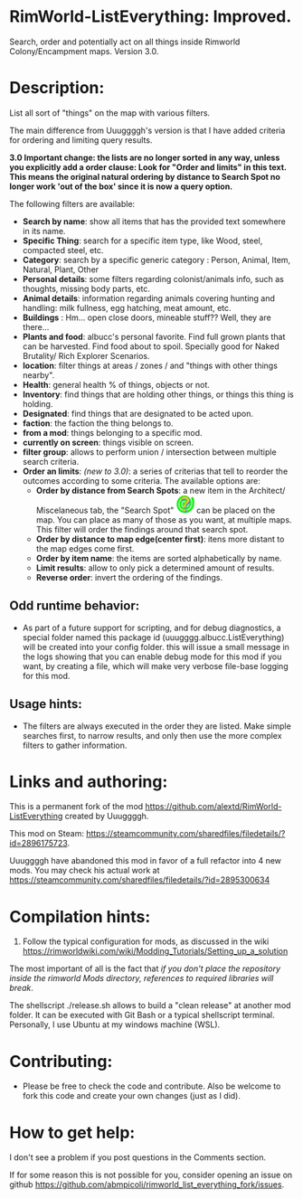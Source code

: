 # RimWorld-ListEverything: Improved.

Search, order and potentially act on all things inside Rimworld Colony/Encampment maps. Version 3.0.

# Description:

List all sort of "things" on the map with various filters.

The main difference from Uuuggggh's version is that I have added criteria for ordering and limiting query results.

**3.0 Important change: the lists are no longer sorted in any way, unless you explicitly add a order clause: Look for "Order and limits" in this text. This means
the original natural ordering by distance to Search Spot no longer work 'out of the box' since it is now a query option.**

The following filters are available:

* **Search by name**: show all items that has the provided text somewhere in its name.
* **Specific Thing**: search for a specific item type, like Wood, steel, compacted steel, etc.
* **Category**: search by a specific generic category : Person, Animal, Item, Natural, Plant, Other
* **Personal details**: some filters regarding colonist/animals info, such as thoughts, missing body parts, etc.
* **Animal details**: information regarding animals covering hunting and handling: milk fullness, egg hatching, meat amount, etc.
* **Buildings** : Hm... open close doors, mineable stuff?? Well, they are there...
* **Plants and food**: albucc's personal favorite. Find full grown plants that can be harvested. Find food about to spoil.
  Specially good for Naked Brutality/ Rich Explorer Scenarios.
* **location**: filter things at areas / zones / and "things with other things nearby".
* **Health**: general health % of things, objects or not.
* **Inventory**: find things that are holding other things, or things this thing is holding.
* **Designated**: find things that are designated to be acted upon.
* **faction**: the faction the thing belongs to.
* **from a mod**: things belonging to a specific mod.
* **currently on screen**: things visible on screen.
* **filter group**: allows to perform union / intersection between multiple search criteria.
* **Order an limits**: *(new to 3.0)*: a series of criterias that tell to reorder the outcomes according to some criteria.
  The available options are:
  * **Order by distance from Search Spots**: a new item in the Architect/ Miscelaneous tab, the "Search Spot" ![Search Spot](Textures/find_center_small.png) can be placed 
    on the map. You can place as many of those as you want, at multiple maps. This filter will order the findings around that search spot. 
  * **Order by distance to map edge(center first)**: itens more distant to the map edges come first.
  * **Order by item name**: the items are sorted alphabetically by name.
  * **Limit results**: allow to only pick a determined amount of results.
  * **Reverse order**: invert the ordering of the findings. 
  
## Odd runtime behavior:

* As part of a future support for scripting, and for debug diagnostics, a special folder named this package id (uuugggg.albucc.ListEverything) will be created into your config folder.
  this will issue a small message in the logs showing that you can enable debug mode for this mod if you want, by creating a file, which will make very verbose file-base logging for this mod.
  
  
## Usage hints:

* The filters are always executed in the order they are listed. Make simple searches first, to narrow results, and only then use the more complex filters to gather information.

# Links and authoring:

This is a permanent fork of the mod https://github.com/alextd/RimWorld-ListEverything created by Uuuggggh.

This mod on Steam: https://steamcommunity.com/sharedfiles/filedetails/?id=2896175723.

Uuuggggh have abandoned this mod in favor of a full refactor into 4 new mods. You may check his actual work at https://steamcommunity.com/sharedfiles/filedetails/?id=2895300634 

# Compilation hints:

1) Follow the typical configuration for mods, as discussed in the wiki 
https://rimworldwiki.com/wiki/Modding_Tutorials/Setting_up_a_solution 

The most important of all is the fact that *if you don't place the repository inside the rimworld Mods directory, references to required libraries will break*.

The shellscript ./release.sh allows to build a "clean release" at another mod folder. It can be executed with Git Bash or a typical shellscript terminal. Personally, I use Ubuntu at my windows machine (WSL).

# Contributing:

* Please be free to check the code and contribute. Also be welcome to fork this code and create your own changes (just as I did).

# How to get help: 

I don't see a problem if you post questions in the Comments section.

If for some reason this is not possible for you, consider opening an issue on github https://github.com/abmpicoli/rimworld_list_everything_fork/issues. 

	
	
